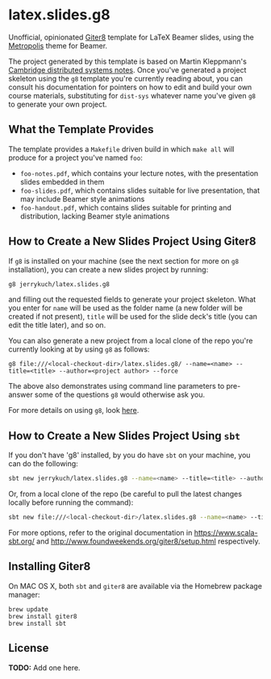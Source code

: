 # latex.slides.g8

Unofficial, opinionated
[Giter8](https://www.foundweekends.org/giter8/template.html) template
for LaTeX Beamer slides, using the
[Metropolis](https://github.com/matze/mtheme) theme for Beamer.

The project generated by this template is based on Martin Kleppmann's
[Cambridge distributed systems
notes](https://github.com/ept/dist-sys).  Once you've generated a
project skeleton using the `g8` template you're currently reading
about, you can consult his documentation for pointers on how to edit
and build your own course materials, substituting for `dist-sys`
whatever name you've given `g8` to generate your own project.

## What the Template Provides

The template provides a `Makefile` driven build in which `make all`
will produce for a project you've named `foo`:
- `foo-notes.pdf`, which contains your lecture notes, with the
  presentation slides embedded in them
- `foo-slides.pdf`, which contains slides suitable for live
  presentation, that may include Beamer style animations
- `foo-handout.pdf`, which contains slides suitable for printing and
  distribution, lacking Beamer style animations

## How to Create a New Slides Project Using Giter8

If `g8` is installed on your machine (see the next section for more on
`g8` installation), you can create a new slides project by running:
```bash
g8 jerrykuch/latex.slides.g8
```
and filling out the requested fields to generate your project
skeleton.   What you enter for `name` will be used as the folder name (a
new folder will be created if not present), `title` will be used for the slide
deck's title (you can edit the title later), and so on.

You can also  generate a new project from a local clone of the repo
you're currently looking at by using `g8` as follows:
```
g8 file:///<local-checkout-dir>/latex.slides.g8/ --name=<name> --title=<title> --author=<project author> --force
```
The above also demonstrates using command line parameters to
pre-answer some of the questions `g8` would otherwise ask you.

For more details on using `g8`, look [here](http://www.foundweekends.org/giter8/usage.html#Usage).

## How to Create a New Slides Project Using `sbt`

If you don't have 'g8' installed, by you do have `sbt` on your
machine, you can do the following:
```bash
sbt new jerrykuch/latex.slides.g8 --name=<name> --title=<title> --author=<project author> --force
```
Or, from a local clone of the repo (be careful to pull the latest
changes locally before running the command):
```bash
sbt new file:///<local-checkout-dir>/latex.slides.g8 --name=<name> --title=<title> --author=<project author> --force
```

For more options, refer to the original documentation in
https://www.scala-sbt.org/ and
http://www.foundweekends.org/giter8/setup.html respectively.

## Installing Giter8

On MAC OS X, both `sbt` and `giter8` are available via the Homebrew
package manager:
```
brew update
brew install giter8
brew install sbt
```

## License

__TODO:__ Add one here.

